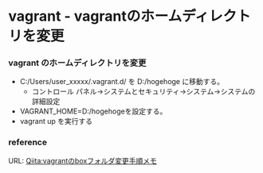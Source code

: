 # vagrant - vagrantのホームディレクトリを変更

### vagrant のホームディレクトリを変更

* C:/Users/user_xxxxx/.vagrant.d/ を D:/hogehoge に移動する。
    * コントロール パネル→システムとセキュリティ→システム→システムの詳細設定
* VAGRANT_HOME=D:/hogehogeを設定する。
* vagrant up を実行する


### reference
URL: [Qiita:vagrantのboxフォルダ変更手順メモ ](https://qiita.com/sugard12/items/85b2e70c87a354675a0e)
